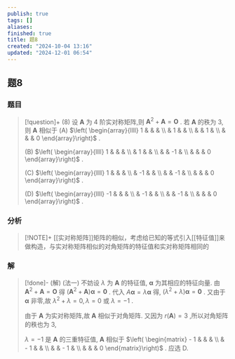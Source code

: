 ```yaml
---
publish: true
tags: []
aliases: 
finished: true
title: 题8
created: "2024-10-04 13:16"
updated: "2024-12-01 06:54"
---
```

## 题8
### 题目
> [!question]+
> (8) 设 $\mathbf{A}$ 为 4 阶实对称矩阵,则 ${\mathbf{A}}^{2} + \mathbf{A} = \mathbf{O}$ . 若 $\mathbf{A}$ 的秩为 3,则 $\mathbf{A}$ 相似于 
> (A) $\left( \begin{array}{llll} 1 & & & \\   & 1 & & \\   & & 1 & \\   & & & 0 \end{array}\right)$ . 
> 
> (B) $\left( \begin{array}{llll} 1 & & & \\   & 1 & & \\   & & -1 & \\   & & & 0 \end{array}\right)$ .
> 
> (C) $\left( \begin{array}{llll} 1 & & & \\   & -1 & & \\   & & -1 & \\   & & & 0 \end{array}\right)$ .
> 
> (D) $\left( \begin{array}{llll} -1 & & & \\   & -1 & & \\   & & -1 & \\   & & & 0 \end{array}\right)$ .
### 分析
> [!NOTE]+
> [[实对称矩阵]]矩阵的相似，考虑给已知的等式引入[[特征值]]来做构造，与实对称矩阵相似的对角矩阵的特征值和实对称矩阵相同的
### 解
> [!done]-
> (解) (法一) 不妨设 $\lambda$ 为 $\mathbf{A}$ 的特征值, $\mathbf{\alpha }$ 为其相应的特征向量. 由 ${\mathbf{A}}^{2} + \mathbf{A} = \mathbf{O}$ 得 $\left( {{\mathbf{A}}^{2} + \mathbf{A}}\right) \mathbf{\alpha } = \mathbf{0}$ . 代入 $A\mathbf{\alpha } = \lambda \mathbf{\alpha }$ 得, $\left( {{\lambda }^{2} + \lambda }\right) \mathbf{\alpha } = \mathbf{0}$ . 又由于 $\mathbf{\alpha }$ 非零,故 ${\lambda }^{2} + \lambda  = 0,\lambda  = 0$ 或 $\lambda  =  - 1$ .
> 
> 由于 $\mathbf{A}$ 为实对称矩阵,故 $\mathbf{A}$ 相似于对角矩阵. 又因为 $r\left( \mathbf{A}\right)  = 3$ ,所以对角矩阵的秩也为 3,
> 
> $\lambda  =  - 1$ 是 $\mathbf{A}$ 的三重特征值, $\mathbf{A}$ 相似于 $\left( \begin{matrix}  - 1 & & & \\   &  - 1 & & \\   & &  - 1 & \\   & & & 0 \end{matrix}\right)$ . 应选 D.